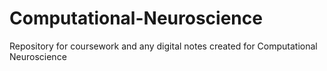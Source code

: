 # Computational-Neuroscience
Repository for coursework and any digital notes created for Computational Neuroscience
